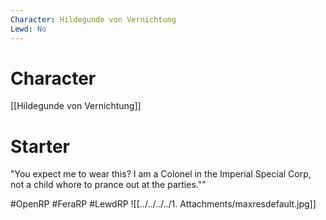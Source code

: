 ```yaml
---
Character: Hildegunde von Vernichtung
Lewd: No
---
```

# Character
[[Hildegunde von Vernichtung]]

# Starter
"You expect me to wear this? I am a Colonel in the Imperial Special Corp, not a child whore to prance out at the parties.""

#OpenRP #FeraRP #LewdRP 
![[../../../../1. Attachments/maxresdefault.jpg]]